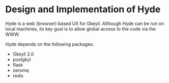 # Design and Implementation of Hyde

Hyde is a web (browser) based UX for Gkeyll. Although Hyde can be run
on local machines, its key goal is to allow global access to the code
via the WWW.

Hyde depends on the following packages:

 * Gkeyll 2.0
 * postgkyl
 * flask
 * zeromq
 * redis